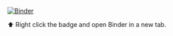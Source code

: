 [![Binder](https://mybinder.org/badge_logo.svg)](https://mybinder.org/v2/gh/csaea/my-first-binder/HEAD)

⬆️ Right click the badge and open Binder in a new tab.




